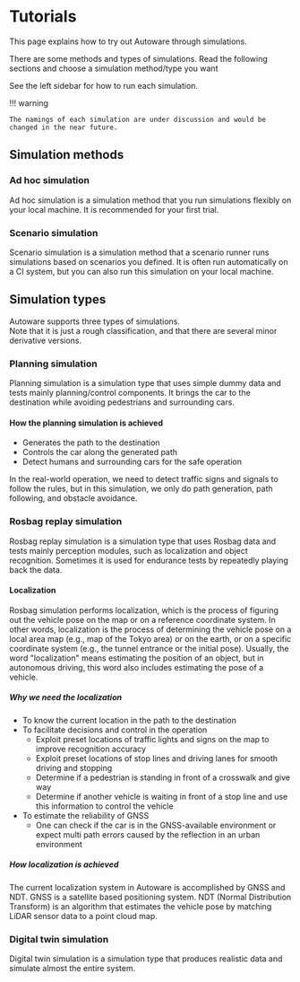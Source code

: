 # Tutorials

This page explains how to try out Autoware through simulations.

There are some methods and types of simulations.
Read the following sections and choose a simulation method/type you want

See the left sidebar for how to run each simulation.

!!! warning

    The namings of each simulation are under discussion and would be changed in the near future.

## Simulation methods

### Ad hoc simulation

Ad hoc simulation is a simulation method that you run simulations flexibly on your local machine.
It is recommended for your first trial.

### Scenario simulation

Scenario simulation is a simulation method that a scenario runner runs simulations based on scenarios you defined.
It is often run automatically on a CI system, but you can also run this simulation on your local machine.

## Simulation types

Autoware supports three types of simulations.  
Note that it is just a rough classification, and that there are several minor derivative versions.

### Planning simulation

Planning simulation is a simulation type that uses simple dummy data and tests mainly planning/control components.
It brings the car to the destination while avoiding pedestrians and surrounding cars.

#### How the planning simulation is achieved

- Generates the path to the destination
- Controls the car along the generated path
- Detect humans and surrounding cars for the safe operation

In the real-world operation, we need to detect traffic signs and signals to follow the rules, but in this simulation, we only do path generation, path following, and obstacle avoidance.

### Rosbag replay simulation

Rosbag replay simulation is a simulation type that uses Rosbag data and tests mainly perception modules, such as localization and object recognition.
Sometimes it is used for endurance tests by repeatedly playing back the data.

#### Localization

Rosbag simulation performs localization, which is the process of figuring out the vehicle pose on the map or on a reference coordinate system.
In other words, localization is the process of determining the vehicle pose on a local area map (e.g., map of the Tokyo area) or on the earth, or on a specific coordinate system (e.g., the tunnel entrance or the initial pose).
Usually, the word "localization" means estimating the position of an object, but in autonomous driving, this word also includes estimating the pose of a vehicle.

##### Why we need the localization

- To know the current location in the path to the destination
- To facilitate decisions and control in the operation
  - Exploit preset locations of traffic lights and signs on the map to improve recognition accuracy
  - Exploit preset locations of stop lines and driving lanes for smooth driving and stopping
  - Determine if a pedestrian is standing in front of a crosswalk and give way
  - Determine if another vehicle is waiting in front of a stop line and use this information to control the vehicle
- To estimate the reliability of GNSS
  - One can check if the car is in the GNSS-available environment or expect multi path errors caused by the reflection in an urban environment

##### How localization is achieved

The current localization system in Autoware is accomplished by GNSS and NDT.
GNSS is a satellite based positioning system. NDT (Normal Distribution Transform) is an algorithm that estimates the vehicle pose by matching LiDAR sensor data to a point cloud map.

### Digital twin simulation

Digital twin simulation is a simulation type that produces realistic data and simulate almost the entire system.

